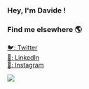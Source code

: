 ### Hey, I'm Davide !

### Find me elsewhere 🌎

[🐦: Twitter](https://twitter.com/94Piu) <br>
[💼: LinkedIn](https://www.linkedin.com/in/davide-piu-0ab5a1109/) <br>
[📸: Instagram](https://www.instagram.com/piu.davide/)

![](https://komarev.com/ghpvc/?username=davidepiu14)

